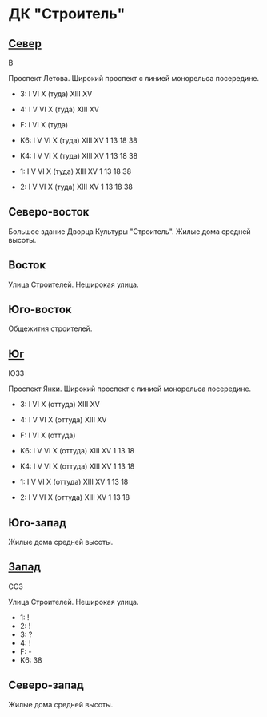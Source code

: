 # ДК "Строитель"

## [Север](./590055.md)

В

Проспект Летова.
Широкий проспект с линией монорельса посередине.

* 3:    I   VI  X (туда)  XIII    XV
* 4:    I   V   VI  X (туда)  XIII    XV
* F:    I   VI  X (туда)

* K6:   I   V   VI  X (туда)    XIII    XV
        1   13  18  38
* K4:   I   V   VI  X (туда)    XIII    XV
        1   13  18  38
* 1:    I   V   VI  X (туда)    XIII    XV
        1   13  18  38
* 2:    I   V   VI  X (туда)    XIII    XV
        1   13  18  38

## Северо-восток

Большое здание Дворца Культуры "Строитель".
Жилые дома средней высоты.

## Восток

Улица Строителей.
Неширокая улица.

## Юго-восток

Общежития строителей.

## [Юг](./590065.md)

ЮЗЗ

Проспект Янки.
Широкий проспект с линией монорельса посередине.

* 3:    I   VI  X (оттуда)  XIII    XV
* 4:    I   V   VI  X (оттуда)  XIII    XV
* F:    I   VI  X (оттуда)

* K6:   I   V   VI  X (оттуда)  XIII    XV
        1   13  18
* K4:   I   V   VI  X (оттуда)  XIII    XV
        1   13  18
* 1:    I   V   VI  X (оттуда)  XIII    XV
        1   13  18
* 2:    I   V   VI  X (оттуда)  XIII    XV
        1   13  18

## Юго-запад

Жилые дома средней высоты.

## [Запад](./585060.md)

ССЗ

Улица Строителей.
Неширокая улица.

* 1:    !
* 2:    !
* 3:    ?
* 4:    !
* F:    -
* K6:   38

## Северо-запад

Жилые дома средней высоты.
